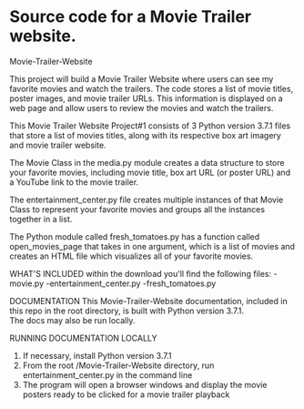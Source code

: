 # Source code for a Movie Trailer website.

Movie-Trailer-Website

This project will build a Movie Trailer Website where users can see my favorite movies and watch the trailers. 
The code stores a list of movie titles, poster images, and movie trailer URLs. 
This information is displayed on a web page and allow users to review the movies and watch the trailers.

This Movie Trailer Website Project#1 consists of 3 Python version 3.7.1 files that store a list of movies titles, 
along with its respective box art imagery and movie trailer website. 

The Movie Class in the media.py module creates a data structure to store your favorite movies, including movie title, 
box art URL (or poster URL) and a YouTube link to the movie trailer.

The entertainment_center.py file creates multiple instances of that Movie Class to represent your favorite movies and 
groups all the instances together in a list.

The Python module called fresh_tomatoes.py has a function called open_movies_page that takes in one argument, 
which is a list of movies and creates an HTML file which visualizes all of your favorite movies.


WHAT'S INCLUDED
within the download you'll find the following files:
-movie.py
-entertainment_center.py
-fresh_tomatoes.py

DOCUMENTATION
This Movie-Trailer-Website documentation, included in this repo in the root directory, is built with Python version 3.7.1.  
The docs may also be run locally.


RUNNING DOCUMENTATION LOCALLY
1. If necessary, install Python version 3.7.1
2. From the root /Movie-Trailer-Website directory, run entertainment_center.py in the command line
3. The program will open a browser windows and display the movie posters ready to be clicked for a movie trailer playback

